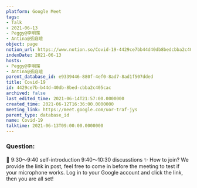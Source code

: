 ```yaml
---
platform: Google Meet
tags:
- Talk
- 2021-06-13
- Peggy@李明霈
- Antina@張庭瑄
object: page
notion_url: https://www.notion.so/Covid-19-4429ce7bb44d40db8bedcbba2c405cac
indexDate: 2021-06-13
hosts:
- Peggy@李明霈
- Antina@張庭瑄
parent_database_id: e9339446-880f-4ef0-8ad7-8ad1f507dded
title: Covid-19
id: 4429ce7b-b44d-40db-8bed-cbba2c405cac
archived: false
last_edited_time: 2021-06-14T21:57:00.0000000
created_time: 2021-06-12T16:36:00.0000000
meeting_link: https://meet.google.com/uor-traf-jys
parent_type: database_id
name: Covid-19
talktime: 2021-06-13T09:00:00.0000000
---
```


### Question:


   
   
   
   
   
📅
9:30～9:40 self-introduction
9:40～10:30 discusstions
✨
How to join?
We provide the link in post, feel free to come in before the meeting to test if your microphone works. Log in to your Google account and click the link, then you are all set!

